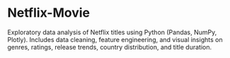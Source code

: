 # Netflix-Movie
Exploratory data analysis of Netflix titles using Python (Pandas, NumPy, Plotly). Includes data cleaning, feature engineering, and visual insights on genres, ratings, release trends, country distribution, and title duration.
